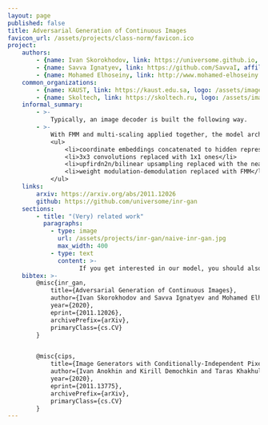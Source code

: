 ```yaml
---
layout: page
published: false
title: Adversarial Generation of Continuous Images
favicon_url: /assets/projects/class-norm/favicon.ico
project:
    authors:
        - {name: Ivan Skorokhodov, link: https://universome.github.io, affiliations: [1]}
        - {name: Savva Ignatyev, link: https://github.com/SavvaI, affiliations: [2]}
        - {name: Mohamed Elhoseiny, link: http://www.mohamed-elhoseiny.com, affiliations: [1]}
    common_organizations:
        - {name: KAUST, link: https://kaust.edu.sa, logo: /assets/images/kaust-logo.png}
        - {name: Skoltech, link: https://skoltech.ru, logo: /assets/images/skoltech-logo.png}
    informal_summary:
        - >-
            Typically, an image decoder is built the following way.
        - >-
            With FMM and multi-scaling applied together, the model architecture "diverged" into the one which is <i>very</i> similar to StyleGAN2 (which is quite unfortunate, because originally we thought to be developing something truly novel). Basically, our INR-GAN \(\equiv\) StyleGAN2, <i>but with</i>:
            <ul>
                <li>coordinate embeddings concatenated to hidden representations</li>
                <li>3x3 convolutions replaced with 1x1 ones</li>
                <li>upfirdn2n/bilinear upsampling replaced with the nearest neigbhour one</li>
                <li>weight modulation-demodulation replaced with FMM</li>
            </ul>
    links:
        arxiv: https://arxiv.org/abs/2011.12026
        github: https://github.com/universome/inr-gan
    sections:
        - title: "(Very) related work"
          paragraphs:
            - type: image
              url: /assets/projects/inr-gan/naive-inr-gan.jpg
              max_width: 400
            - type: text
              content: >-
                    If you get interested in our model, you should also check <a href="https://arxiv.org/abs/2011.13775" target="_blank">CIPS paper</a>, which was a parallel CVPR submission by Samsung AI Moscow & Skoltech. The authors achieved higher scores, but their architecture is ~5 times bigger/slower (since they didn't use multi-scaling).
    bibtex: >-
        @misc{inr_gan,
            title={Adversarial Generation of Continuous Images},
            author={Ivan Skorokhodov and Savva Ignatyev and Mohamed Elhoseiny},
            year={2020},
            eprint={2011.12026},
            archivePrefix={arXiv},
            primaryClass={cs.CV}
        }


        @misc{cips,
            title={Image Generators with Conditionally-Independent Pixel Synthesis},
            author={Ivan Anokhin and Kirill Demochkin and Taras Khakhulin and Gleb Sterkin and Victor Lempitsky and Denis Korzhenkov},
            year={2020},
            eprint={2011.13775},
            archivePrefix={arXiv},
            primaryClass={cs.CV}
        }
---
```

